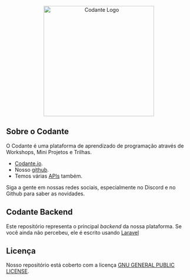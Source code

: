 <p align="center"><a href="https://codante.io" target="_blank"><img src="https://codante.s3.sa-east-1.amazonaws.com/img/logo/mail-logo.png" width="300" alt="Codante Logo"></a></p>

## Sobre o Codante

O Codante é uma plataforma de aprendizado de programação através de Workshops, Mini Projetos e Trilhas.

-   [Codante.io](https://codante.io).
-   Nosso [github](https://github.com/codante-io).
-   Temos várias [APIs](https://docs.apis.codante.io/) também.

Siga a gente em nossas redes sociais, especialmente no Discord e no Github para saber as novidades.

## Codante Backend

Este repositório representa o principal _backend_ da nossa plataforma. Se você ainda não percebeu, ele é escrito usando [Laravel](https://laravel.com)

## Licença

Nosso repositório está coberto com a licença [GNU GENERAL PUBLIC LICENSE](https://opensource.org/license/gpl-3-0).
